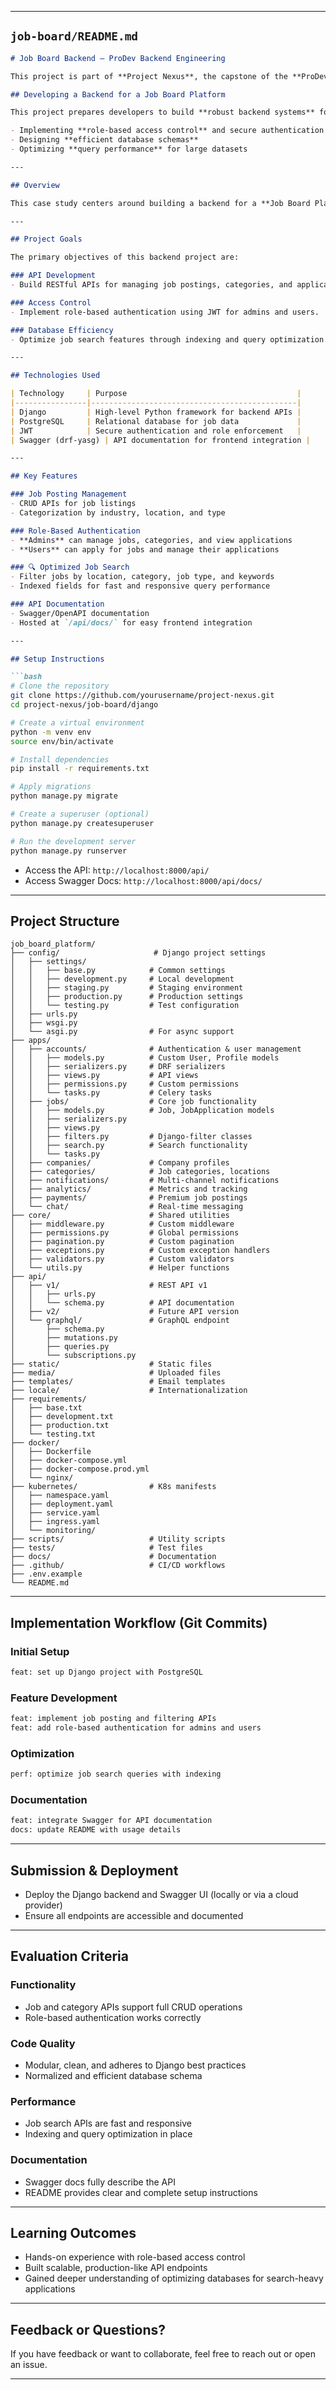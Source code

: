 
---

## `job-board/README.md`

````markdown
# Job Board Backend – ProDev Backend Engineering

This project is part of **Project Nexus**, the capstone of the **ProDev Backend Engineering** program.

## Developing a Backend for a Job Board Platform

This project prepares developers to build **robust backend systems** for platforms requiring complex role management and efficient data retrieval. It focuses on:

- Implementing **role-based access control** and secure authentication
- Designing **efficient database schemas**
- Optimizing **query performance** for large datasets

---

## Overview

This case study centers around building a backend for a **Job Board Platform**. The system supports job postings, user roles (admin/applicant), and optimized search functionality. It emphasizes API design, access control, and backend performance tuning.

---

## Project Goals

The primary objectives of this backend project are:

### API Development
- Build RESTful APIs for managing job postings, categories, and applications.

### Access Control
- Implement role-based authentication using JWT for admins and users.

### Database Efficiency
- Optimize job search features through indexing and query optimization.

---

## Technologies Used

| Technology     | Purpose                                      |
|----------------|----------------------------------------------|
| Django         | High-level Python framework for backend APIs |
| PostgreSQL     | Relational database for job data             |
| JWT            | Secure authentication and role enforcement   |
| Swagger (drf-yasg) | API documentation for frontend integration |

---

## Key Features

### Job Posting Management
- CRUD APIs for job listings
- Categorization by industry, location, and type

### Role-Based Authentication
- **Admins** can manage jobs, categories, and view applications
- **Users** can apply for jobs and manage their applications

### 🔍 Optimized Job Search
- Filter jobs by location, category, job type, and keywords
- Indexed fields for fast and responsive query performance

### API Documentation
- Swagger/OpenAPI documentation
- Hosted at `/api/docs/` for easy frontend integration

---

## Setup Instructions

```bash
# Clone the repository
git clone https://github.com/yourusername/project-nexus.git
cd project-nexus/job-board/django

# Create a virtual environment
python -m venv env
source env/bin/activate

# Install dependencies
pip install -r requirements.txt

# Apply migrations
python manage.py migrate

# Create a superuser (optional)
python manage.py createsuperuser

# Run the development server
python manage.py runserver
````

* Access the API: `http://localhost:8000/api/`
* Access Swagger Docs: `http://localhost:8000/api/docs/`

---

## Project Structure

```
job_board_platform/
├── config/                     # Django project settings
│   ├── settings/
│   │   ├── base.py            # Common settings
│   │   ├── development.py     # Local development
│   │   ├── staging.py         # Staging environment
│   │   ├── production.py      # Production settings
│   │   └── testing.py         # Test configuration
│   ├── urls.py
│   ├── wsgi.py
│   └── asgi.py                # For async support
├── apps/
│   ├── accounts/              # Authentication & user management
│   │   ├── models.py          # Custom User, Profile models
│   │   ├── serializers.py     # DRF serializers
│   │   ├── views.py           # API views
│   │   ├── permissions.py     # Custom permissions
│   │   └── tasks.py           # Celery tasks
│   ├── jobs/                  # Core job functionality
│   │   ├── models.py          # Job, JobApplication models
│   │   ├── serializers.py
│   │   ├── views.py
│   │   ├── filters.py         # Django-filter classes
│   │   ├── search.py          # Search functionality
│   │   └── tasks.py
│   ├── companies/             # Company profiles
│   ├── categories/            # Job categories, locations
│   ├── notifications/         # Multi-channel notifications
│   ├── analytics/             # Metrics and tracking
│   ├── payments/              # Premium job postings
│   └── chat/                  # Real-time messaging
├── core/                      # Shared utilities
│   ├── middleware.py          # Custom middleware
│   ├── permissions.py         # Global permissions
│   ├── pagination.py          # Custom pagination
│   ├── exceptions.py          # Custom exception handlers
│   ├── validators.py          # Custom validators
│   └── utils.py               # Helper functions
├── api/
│   ├── v1/                    # REST API v1
│   │   ├── urls.py
│   │   └── schema.py          # API documentation
│   ├── v2/                    # Future API version
│   └── graphql/               # GraphQL endpoint
│       ├── schema.py
│       ├── mutations.py
│       ├── queries.py
│       └── subscriptions.py
├── static/                    # Static files
├── media/                     # Uploaded files
├── templates/                 # Email templates
├── locale/                    # Internationalization
├── requirements/
│   ├── base.txt
│   ├── development.txt
│   ├── production.txt
│   └── testing.txt
├── docker/
│   ├── Dockerfile
│   ├── docker-compose.yml
│   ├── docker-compose.prod.yml
│   └── nginx/
├── kubernetes/                # K8s manifests
│   ├── namespace.yaml
│   ├── deployment.yaml
│   ├── service.yaml
│   ├── ingress.yaml
│   └── monitoring/
├── scripts/                   # Utility scripts
├── tests/                     # Test files
├── docs/                      # Documentation
├── .github/                   # CI/CD workflows
├── .env.example
└── README.md
```

---

## Implementation Workflow (Git Commits)

### Initial Setup

```bash
feat: set up Django project with PostgreSQL
```

### Feature Development

```bash
feat: implement job posting and filtering APIs
feat: add role-based authentication for admins and users
```

### Optimization

```bash
perf: optimize job search queries with indexing
```

### Documentation

```bash
feat: integrate Swagger for API documentation
docs: update README with usage details
```

---

## Submission & Deployment

* Deploy the Django backend and Swagger UI (locally or via a cloud provider)
* Ensure all endpoints are accessible and documented

---

## Evaluation Criteria

### Functionality

* Job and category APIs support full CRUD operations
* Role-based authentication works correctly

### Code Quality

* Modular, clean, and adheres to Django best practices
* Normalized and efficient database schema

### Performance

* Job search APIs are fast and responsive
* Indexing and query optimization in place

### Documentation

* Swagger docs fully describe the API
* README provides clear and complete setup instructions

---

## Learning Outcomes

* Hands-on experience with role-based access control
* Built scalable, production-like API endpoints
* Gained deeper understanding of optimizing databases for search-heavy applications

---

## Feedback or Questions?

If you have feedback or want to collaborate, feel free to reach out or open an issue.

---

